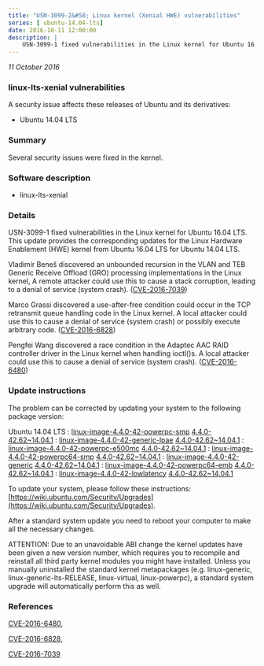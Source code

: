```yaml
---
title: "USN-3099-2&#58; Linux kernel (Xenial HWE) vulnerabilities"
series: [ ubuntu-14.04-lts]
date: 2016-10-11 12:00:00
description: |
    USN-3099-1 fixed vulnerabilities in the Linux kernel for Ubuntu 16.04 LTS. This update provides the corresponding updates for the Linux Hardware Enablement (HWE) kernel from Ubuntu 16.04 LTS for Ubuntu 14.04 LTS.
--- 
```

 
 

*11 October 2016*

### linux-lts-xenial vulnerabilities

A security issue affects these releases of Ubuntu and its derivatives:

* Ubuntu 14.04 LTS

### Summary

Several security issues were fixed in the kernel. 

### Software description

* linux-lts-xenial 

### Details

USN-3099-1 fixed vulnerabilities in the Linux kernel for Ubuntu 16.04 LTS. This update provides the corresponding updates for the Linux Hardware Enablement (HWE) kernel from Ubuntu 16.04 LTS for Ubuntu 14.04 LTS.

Vladimír Beneš discovered an unbounded recursion in the VLAN and TEB Generic Receive Offload (GRO) processing implementations in the Linux kernel, A remote attacker could use this to cause a stack corruption, leading to a denial of service (system crash). ([CVE-2016-7039](http://people.ubuntu.com/~ubuntu-security/cve/CVE-2016-7039))

Marco Grassi discovered a use-after-free condition could occur in the TCP retransmit queue handling code in the Linux kernel. A local attacker could use this to cause a denial of service (system crash) or possibly execute arbitrary code. ([CVE-2016-6828](http://people.ubuntu.com/~ubuntu-security/cve/CVE-2016-6828))

Pengfei Wang discovered a race condition in the Adaptec AAC RAID controller driver in the Linux kernel when handling ioctl()s. A local attacker could use this to cause a denial of service (system crash). ([CVE-2016-6480](http://people.ubuntu.com/~ubuntu-security/cve/CVE-2016-6480)) 

### Update instructions

The problem can be corrected by updating your system to the following package version:

Ubuntu 14.04 LTS
 : [linux-image-4.4.0-42-powerpc-smp](https://launchpad.net/ubuntu/+source/linux-lts-xenial) <span> [4.4.0-42.62~14.04.1](https://launchpad.net/ubuntu/+source/linux-lts-xenial/4.4.0-42.62~14.04.1) </span> 
 : [linux-image-4.4.0-42-generic-lpae](https://launchpad.net/ubuntu/+source/linux-lts-xenial) <span> [4.4.0-42.62~14.04.1](https://launchpad.net/ubuntu/+source/linux-lts-xenial/4.4.0-42.62~14.04.1) </span> 
 : [linux-image-4.4.0-42-powerpc-e500mc](https://launchpad.net/ubuntu/+source/linux-lts-xenial) <span> [4.4.0-42.62~14.04.1](https://launchpad.net/ubuntu/+source/linux-lts-xenial/4.4.0-42.62~14.04.1) </span> 
 : [linux-image-4.4.0-42-powerpc64-smp](https://launchpad.net/ubuntu/+source/linux-lts-xenial) <span> [4.4.0-42.62~14.04.1](https://launchpad.net/ubuntu/+source/linux-lts-xenial/4.4.0-42.62~14.04.1) </span> 
 : [linux-image-4.4.0-42-generic](https://launchpad.net/ubuntu/+source/linux-lts-xenial) <span> [4.4.0-42.62~14.04.1](https://launchpad.net/ubuntu/+source/linux-lts-xenial/4.4.0-42.62~14.04.1) </span> 
 : [linux-image-4.4.0-42-powerpc64-emb](https://launchpad.net/ubuntu/+source/linux-lts-xenial) <span> [4.4.0-42.62~14.04.1](https://launchpad.net/ubuntu/+source/linux-lts-xenial/4.4.0-42.62~14.04.1) </span> 
 : [linux-image-4.4.0-42-lowlatency](https://launchpad.net/ubuntu/+source/linux-lts-xenial) <span> [4.4.0-42.62~14.04.1](https://launchpad.net/ubuntu/+source/linux-lts-xenial/4.4.0-42.62~14.04.1) </span> 

To update your system, please follow these instructions: [https://wiki.ubuntu.com/Security/Upgrades](https://wiki.ubuntu.com/Security/Upgrades).

After a standard system update you need to reboot your computer to make all the necessary changes.

ATTENTION: Due to an unavoidable ABI change the kernel updates have been given a new version number, which requires you to recompile and reinstall all third party kernel modules you might have installed. Unless you manually uninstalled the standard kernel metapackages (e.g. linux-generic, linux-generic-lts-RELEASE, linux-virtual, linux-powerpc), a standard system upgrade will automatically perform this as well. 

### References

 
 [CVE-2016-6480](http://people.ubuntu.com/~ubuntu-security/cve/CVE-2016-6480), 

 [CVE-2016-6828](http://people.ubuntu.com/~ubuntu-security/cve/CVE-2016-6828), 

 [CVE-2016-7039](http://people.ubuntu.com/~ubuntu-security/cve/CVE-2016-7039)
 

